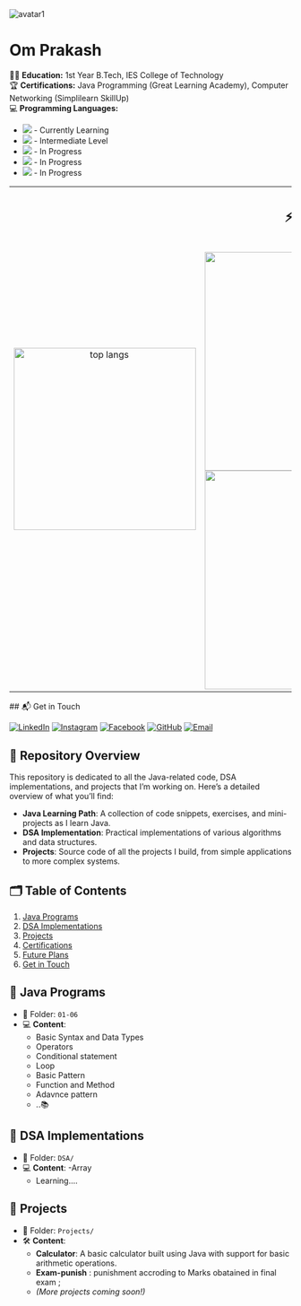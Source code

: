 

  <!-- Personal Details -->
  <div>
    <img class="rounded-circle" alt="avatar1" src="https://i.postimg.cc/dtFJ0PBj/Whats-App-Image-2024-08-23-at-11-18-32-AM.jpg" />
    <h1>Om Prakash</h1> 
    <p>
      🧑‍🎓 <strong>Education:</strong> 1st Year B.Tech, IES College of Technology<br>
      🏆 <strong>Certifications:</strong> Java Programming (Great Learning Academy), Computer Networking (Simplilearn SkillUp)<br>
      💻 <strong>Programming Languages:</strong>
      <ul>
        <li><img src="https://img.shields.io/badge/Java-%23007396.svg?style=flat&logo=java&logoColor=white"> - Currently Learning</li>
        <li><img src="https://img.shields.io/badge/Python-%2314354C.svg?style=flat&logo=python&logoColor=white"> - Intermediate Level</li>
        <li><img src="https://img.shields.io/badge/DSA-%2300599C.svg?style=flat&logo=java&logoColor=white"> - In Progress</li>
        <li><img src="https://img.shields.io/badge/Cyber%20Security-%23023e8a.svg?style=flat&logo=cybersecurity&logoColor=white"> - In Progress</li>
        <li><img src="https://img.shields.io/badge/Computer%20Networking-%230197e6.svg?style=flat&logo=networking&logoColor=white"> - In Progress</li>
      </ul>
    </p>
        
<div align="center">
    <table align="center">
    <tr border="none">
    <td width="50%" height="auto" align="left">   
 </div>
        
<div align="center">
     <img width=325 align="center" src="https://github-readme-stats-salesp07.vercel.app/api/top-langs/?username=omprakash84&hide=HTML&langs_count=8&layout=compact&theme=react&border_radius=10&size_weight=0.5&count_weight=0.5&exclude_repo=github-readme-stats" alt="top langs" />
</div>

</td>
    <td width="50%" align="center">

 <h2 align="center">⚡ Stats ⚡</h2>
<br>
<div align=center>
  <img width=390 src="https://github-readme-streak-stats-salesp07.vercel.app/?user=omprakash84&count_private=true&theme=react&border_radius=10" alt="streak stats"/> 
    
  <img width=390 src="https://github-readme-stats-salesp07.vercel.app/api?username=omprakash84&count_private=true&show_icons=true&theme=react&rank_icon=github&border_radius=10" alt="readme stats" />
  <br/>
  </div> 
  </td>
</tr>
</table>

<div align="left">
    <table align="left">
      
 </div>
  ## 📬 Get in Touch

[![LinkedIn](https://img.shields.io/badge/LinkedIn-%230077B5.svg?style=flat&logo=linkedin&logoColor=white)](https://www.linkedin.com/in/om-prakash-56598521a/)
[![Instagram](https://img.shields.io/badge/Instagram-%23E4405F.svg?style=flat&logo=instagram&logoColor=white)](https://www.instagram.com/its_omprakash48/)
[![Facebook](https://img.shields.io/badge/Facebook-%231877F2.svg?style=flat&logo=facebook&logoColor=white)](https://www.facebook.com/itsomprakash84)
[![GitHub](https://img.shields.io/badge/GitHub-%2312100E.svg?style=flat&logo=github&logoColor=white)](https://github.com/omprakash84)
[![Email](https://img.shields.io/badge/Email-D14836?style=flat&logo=gmail&logoColor=white)](mailto:your-omprakash908987@example.com)


## 📂 Repository Overview
This repository is dedicated to all the Java-related code, DSA implementations, and projects that I’m working on. Here’s a detailed overview of what you’ll find:

- **Java Learning Path**: A collection of code snippets, exercises, and mini-projects as I learn Java.
- **DSA Implementation**: Practical implementations of various algorithms and data structures.
- **Projects**: Source code of all the projects I build, from simple applications to more complex systems.

## 🗂️ Table of Contents
1. [Java Programs](#java-programs)
2. [DSA Implementations](#dsa-implementations)
3. [Projects](#projects)
4. [Certifications](#certifications)
5. [Future Plans](#future-plans)
6. [Get in Touch](#get-in-touch)

## 🔧 Java Programs
- 📂 Folder: `01-06 `
- 💻 **Content**: 
  - Basic Syntax and Data Types
  - Operators
  - Conditional statement 
  - Loop
  - Basic Pattern
  - Function and Method
  - Adavnce pattern 
  - ..📚

## 🔑 DSA Implementations
- 📂 Folder: `DSA/`
- 💻 **Content**:
  -Array
  - Learning....

## 🌟 Projects
- 📂 Folder: `Projects/`
- 🛠️ **Content**:
  - **Calculator**: A basic calculator built using Java with support for basic arithmetic operations.
  - **Exam-punish** : punishment accroding to Marks obatained in final exam ; 
  - *(More projects coming soon!)*

